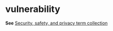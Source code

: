 # vulnerability

**See** [Security, safety, and privacy term collection](/style-guide/a-z-word-list-term-collections/term-collections/security-safety-privacy-terms)
